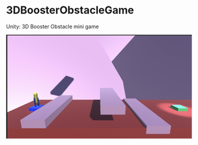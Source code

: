 # 3DBoosterObstacleGame
Unity: 3D Booster Obstacle mini game

![image](/Assets/Images/PlayScreenShot.png)
